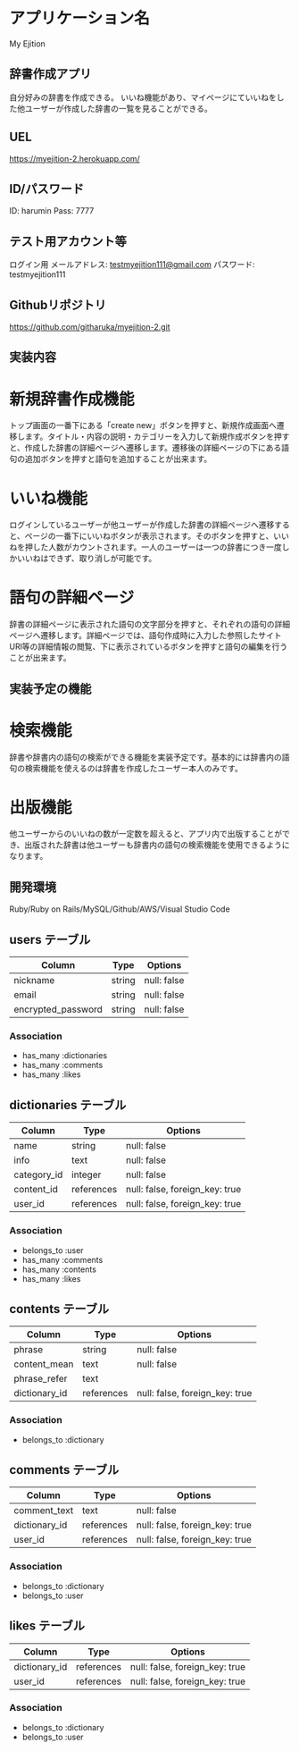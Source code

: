 # アプリケーション名
My Ejition

## 辞書作成アプリ
自分好みの辞書を作成できる。
いいね機能があり、マイページにていいねをした他ユーザーが作成した辞書の一覧を見ることができる。

## UEL
https://myejition-2.herokuapp.com/

## ID/パスワード
ID: harumin
Pass: 7777

## テスト用アカウント等
ログイン用
メールアドレス: testmyejition111@gmail.com
パスワード: testmyejition111

## Githubリポジトリ
https://github.com/githaruka/myejition-2.git

## 実装内容
# 新規辞書作成機能
トップ画面の一番下にある「create new」ボタンを押すと、新規作成画面へ遷移します。タイトル・内容の説明・カテゴリーを入力して新規作成ボタンを押すと、作成した辞書の詳細ページへ遷移します。遷移後の詳細ページの下にある語句の追加ボタンを押すと語句を追加することが出来ます。

# いいね機能
ログインしているユーザーが他ユーザーが作成した辞書の詳細ページへ遷移すると、ページの一番下にいいねボタンが表示されます。そのボタンを押すと、いいねを押した人数がカウントされます。一人のユーザーは一つの辞書につき一度しかいいねはできず、取り消しが可能です。

# 語句の詳細ページ
辞書の詳細ページに表示された語句の文字部分を押すと、それぞれの語句の詳細ページへ遷移します。詳細ページでは、語句作成時に入力した参照したサイトURl等の詳細情報の閲覧、下に表示されているボタンを押すと語句の編集を行うことが出来ます。

## 実装予定の機能
# 検索機能
辞書や辞書内の語句の検索ができる機能を実装予定です。基本的には辞書内の語句の検索機能を使えるのは辞書を作成したユーザー本人のみです。

# 出版機能
他ユーザーからのいいねの数が一定数を超えると、アプリ内で出版することができ、出版された辞書は他ユーザーも辞書内の語句の検索機能を使用できるようになります。

## 開発環境
Ruby/Ruby on Rails/MySQL/Github/AWS/Visual Studio Code



## users テーブル

| Column              | Type   | Options     |
| ------------------- | ------ | ----------- |
| nickname            | string | null: false |
| email               | string | null: false |
| encrypted_password  | string | null: false |

### Association

- has_many :dictionaries
- has_many :comments
- has_many :likes

## dictionaries テーブル

| Column               | Type       | Options     |
| -------------------- | ---------- | ----------- |
| name                 | string     | null: false |
| info                 | text       | null: false |
| category_id          | integer    | null: false |
| content_id           | references | null: false, foreign_key: true |
| user_id              | references | null: false, foreign_key: true |

### Association 

- belongs_to :user
- has_many :comments
- has_many :contents
- has_many :likes

## contents テーブル

| Column               | Type       | Options     |
| -------------------- | ---------- | ----------- |
| phrase               | string     | null: false |
| content_mean         | text       | null: false |
| phrase_refer         | text       |
| dictionary_id        | references | null: false, foreign_key: true |

### Association 

- belongs_to :dictionary

## comments テーブル

| Column               | Type       | Options     |
| -------------------- | ---------- | ----------- |
| comment_text         | text       | null: false |
| dictionary_id        | references | null: false, foreign_key: true |
| user_id              | references | null: false, foreign_key: true |

### Association 

- belongs_to :dictionary
- belongs_to :user

## likes テーブル

| Column        | Type       | Options     |
| ------------- | ---------- | ----------- |
| dictionary_id | references | null: false, foreign_key: true |
| user_id       | references | null: false, foreign_key: true |

### Association 

- belongs_to :dictionary
- belongs_to :user